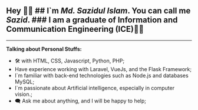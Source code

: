 ## Hey 🙋‍♂️  ## I`m ___Md. Sazidul Islam___. You can call me ___Sazid___.  ### I am a graduate of Information and Communication Engineering (ICE)👨‍🎓 
---

__Talking about Personal Stuffs:__
+ 🛠 with HTML, CSS, Javascript, Python, PHP;
+ Have experience working with Laravel, VueJs, and the Flask Framework;
+ I`m familiar with back-end technologies such as Node.js and databases MySQL;
+ I`m passionate about Artificial intelligence, especially in computer vision.;  
+ 🗨 Ask me about anything, and I will be happy to help; 


